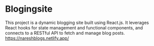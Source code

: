 # Blogingsite
This project is a dynamic blogging site built using React.js. It leverages React hooks for state management and functional components, and connects to a RESTful API to fetch and manage blog posts. https://nareshblogs.netlify.app/
